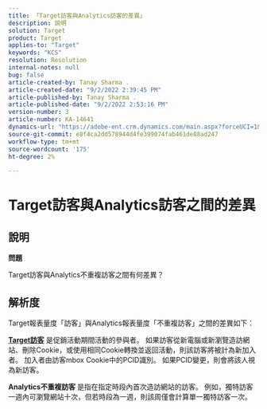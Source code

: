 ```yaml
---
title: 「Target訪客與Analytics訪客的差異」
description: 說明
solution: Target
product: Target
applies-to: "Target"
keywords: "KCS"
resolution: Resolution
internal-notes: null
bug: false
article-created-by: Tanay Sharma .
article-created-date: "9/2/2022 2:39:45 PM"
article-published-by: Tanay Sharma .
article-published-date: "9/2/2022 2:53:16 PM"
version-number: 3
article-number: KA-14641
dynamics-url: "https://adobe-ent.crm.dynamics.com/main.aspx?forceUCI=1&pagetype=entityrecord&etn=knowledgearticle&id=d7fa2510-cd2a-ed11-9db1-002248086735"
source-git-commit: e8f4ca2dd578944d4fe399074fab461de88ad247
workflow-type: tm+mt
source-wordcount: '175'
ht-degree: 2%

---
```


# Target訪客與Analytics訪客之間的差異

## 說明


<b>問題</b>

Target訪客與Analytics不重複訪客之間有何差異？


## 解析度


Target報表量度「訪客」與Analytics報表量度「不重複訪客」之間的差異如下：

<u><b>Target訪客</b></u> 是促銷活動期間活動的參與者。 如果訪客從新電腦或新瀏覽造訪網站、刪除Cookie，或使用相同Cookie轉換並返回活動，則該訪客將被計為新加入者。 加入者由訪客mbox Cookie中的PCID識別。 如果PCID變更，則會將該人視為新訪客。

<b>Analytics不重複訪客</b> 是指在指定時段內首次造訪網站的訪客。 例如，獨特訪客一週內可瀏覽網站十次，但若時段為一週，則該周僅會計算單一獨特訪客一次。




